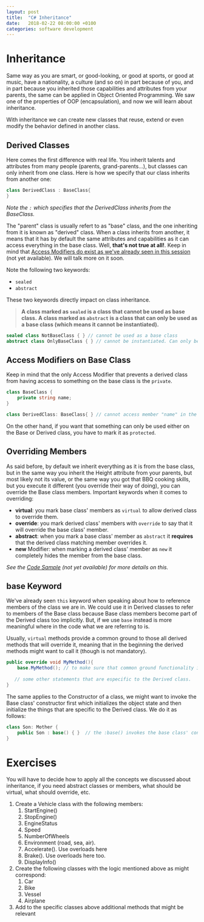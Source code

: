 ```yaml
---
layout: post
title:  "C# Inheritance"
date:   2018-02-22 08:00:00 +0100
categories: software development
---
```

# Inheritance

Same way as you are smart, or good-looking, or good at sports, or good at music, have a nationality, a culture (and so on) in part because of you, and in part because you inherited those capabilities and attributes from your parents, the same can be applied in Object Oriented Programming. We saw one of the properties of OOP (encapsulation), and now we will learn about inheritance.

With inheritance we can create new classes that reuse, extend or even modify the behavior defined in another class.

## Derived Classes
Here comes the first difference with real life. You inherit talents and attributes from many people (parents, grand-parents...), but classes can only inherit from one class.  Here is how we specify that our class inherits from another one:

```csharp 
class DerivedClass : BaseClass{
}
```
*Note the `:` which specifies that the DerivedClass inherits from the BaseClass.*

The "parent" class is usually refert to as "base" class, and the one inheriting from it is known as "derived" class. When a class inherits from another, it means that it has by default the same attributes and capabilities as it can access everything in the base class. Well, **that's not true at all!**. Keep in mind that [Access Modifiers do exist as we've already seen in this session]() (not yet available). We will talk more on it soon.

Note the following two keywords:
- `sealed`
- `abstract`

These two keywords directly impact on class inheritance. 
>**A class marked as `sealed` is a class that cannot be used as  base class.** 
>**A class marked as `abstract` is a class that can only be used as a base class (which means it cannot be instantiated).**

```csharp
sealed class NotBaseClass { } // cannot be used as a base class
abstract class OnlyBaseClass { } // cannot be instantiated. Can only be used as base class
```

## Access Modifiers on Base Class
Keep in mind that the only Access Modifier that prevents a derived class from having access to something on the base class is the `private`.

```csharp
class BaseClass { 
    private string name;
}

class DerivedClass: BaseClass{ } // cannot access member "name" in the base class.
```
On the other hand, if you want that something can only be used either on the Base or Derived class, you have to mark it as `protected`.

## Overriding Members
As said before, by default we inherit everything as it is from the base class, but in the same way you inherit the Height attribute from your parents, but most likely not its value, or the same way you got that BBQ cooking skills, but you execute it different (you override their way of doing), you can override the Base class members. Important keywords when it comes to overriding:

- **virtual**: you mark base class' members as `virtual` to allow derived class to override them.
- **override**: you mark derived class' members with `override` to say that it will override the base class' member.
- **abstract**: when you mark a base class' member as `abstract` it **requires** that the derived class matching member overrides it.
- **new** Modifier: when marking a derived class' member as `new` it completely hides the member from the base class.

*See the [Code Sample]() (not yet available) for more details on this.*

## base Keyword
We've already seen `this` keyword when speaking about how to reference members of the class we are in. We could use it in Derived classes to refer to members of the Base class because Base class members become part of the Derived class too implicitly. But, if we use `base` instead is more meaningful where in the code what we are referring to is.

Usually, `virtual` methods provide a common ground to those all derived methods that will override it, meaning that in the beginning the derived methods might want to call it (though is not mandatory). 

```csharp
public override void MyMethod(){
    base.MyMethod(); // to make sure that common ground functionality is done on the base class
   
   // some other statements that are especific to the Derived class.
}
```

The same applies to the Constructor of a class, we might want to invoke the Base class' constructor first which initializes the object state and then initialize the things that are specific to the Derived class. We do it as follows:

```csharp
class Son: Mother {
    public Son : base() { }  // the :base() invokes the base class' constructor
}
```

# Exercises
You will have to decide how to apply all the concepts we discussed about inheritance, if you need abstract classes or members, what should be virtual, what should override, etc.

1. Create a Vehicle class with the following members:
    1. StartEngine()
    2. StopEngine()
    3. EngineStatus
    4. Speed
    5. NumberOfWheels
    6. Environment (road, sea, air).
    7. Accelerate(). Use overloads here
    8. Brake(). Use overloads here too.
    9. DisplayInfo()
2. Create the following classes with the logic mentioned above as might correspond:
    1. Car
    2. Bike
    3. Vessel
    4. Airplane
3. Add to the specific classes above additional methods that might be relevant